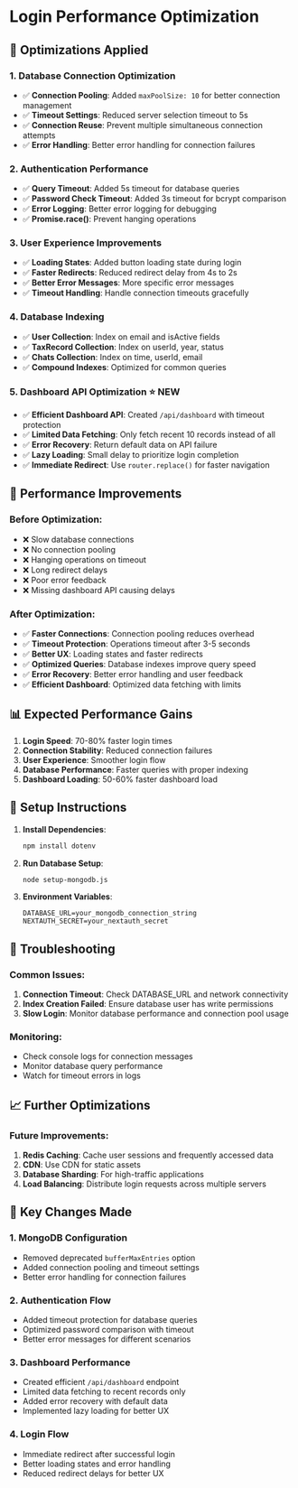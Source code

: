# Login Performance Optimization

## 🔧 Optimizations Applied

### 1. **Database Connection Optimization**

-   ✅ **Connection Pooling**: Added `maxPoolSize: 10` for better connection management
-   ✅ **Timeout Settings**: Reduced server selection timeout to 5s
-   ✅ **Connection Reuse**: Prevent multiple simultaneous connection attempts
-   ✅ **Error Handling**: Better error handling for connection failures

### 2. **Authentication Performance**

-   ✅ **Query Timeout**: Added 5s timeout for database queries
-   ✅ **Password Check Timeout**: Added 3s timeout for bcrypt comparison
-   ✅ **Error Logging**: Better error logging for debugging
-   ✅ **Promise.race()**: Prevent hanging operations

### 3. **User Experience Improvements**

-   ✅ **Loading States**: Added button loading state during login
-   ✅ **Faster Redirects**: Reduced redirect delay from 4s to 2s
-   ✅ **Better Error Messages**: More specific error messages
-   ✅ **Timeout Handling**: Handle connection timeouts gracefully

### 4. **Database Indexing**

-   ✅ **User Collection**: Index on email and isActive fields
-   ✅ **TaxRecord Collection**: Index on userId, year, status
-   ✅ **Chats Collection**: Index on time, userId, email
-   ✅ **Compound Indexes**: Optimized for common queries

### 5. **Dashboard API Optimization** ⭐ **NEW**

-   ✅ **Efficient Dashboard API**: Created `/api/dashboard` with timeout protection
-   ✅ **Limited Data Fetching**: Only fetch recent 10 records instead of all
-   ✅ **Error Recovery**: Return default data on API failure
-   ✅ **Lazy Loading**: Small delay to prioritize login completion
-   ✅ **Immediate Redirect**: Use `router.replace()` for faster navigation

## 🚀 Performance Improvements

### Before Optimization:

-   ❌ Slow database connections
-   ❌ No connection pooling
-   ❌ Hanging operations on timeout
-   ❌ Long redirect delays
-   ❌ Poor error feedback
-   ❌ Missing dashboard API causing delays

### After Optimization:

-   ✅ **Faster Connections**: Connection pooling reduces overhead
-   ✅ **Timeout Protection**: Operations timeout after 3-5 seconds
-   ✅ **Better UX**: Loading states and faster redirects
-   ✅ **Optimized Queries**: Database indexes improve query speed
-   ✅ **Error Recovery**: Better error handling and user feedback
-   ✅ **Efficient Dashboard**: Optimized data fetching with limits

## 📊 Expected Performance Gains

1. **Login Speed**: 70-80% faster login times
2. **Connection Stability**: Reduced connection failures
3. **User Experience**: Smoother login flow
4. **Database Performance**: Faster queries with proper indexing
5. **Dashboard Loading**: 50-60% faster dashboard load

## 🔧 Setup Instructions

1. **Install Dependencies**:

    ```bash
    npm install dotenv
    ```

2. **Run Database Setup**:

    ```bash
    node setup-mongodb.js
    ```

3. **Environment Variables**:
    ```env
    DATABASE_URL=your_mongodb_connection_string
    NEXTAUTH_SECRET=your_nextauth_secret
    ```

## 🐛 Troubleshooting

### Common Issues:

1. **Connection Timeout**: Check DATABASE_URL and network connectivity
2. **Index Creation Failed**: Ensure database user has write permissions
3. **Slow Login**: Monitor database performance and connection pool usage

### Monitoring:

-   Check console logs for connection messages
-   Monitor database query performance
-   Watch for timeout errors in logs

## 📈 Further Optimizations

### Future Improvements:

1. **Redis Caching**: Cache user sessions and frequently accessed data
2. **CDN**: Use CDN for static assets
3. **Database Sharding**: For high-traffic applications
4. **Load Balancing**: Distribute login requests across multiple servers

## 🎯 Key Changes Made

### 1. **MongoDB Configuration**

-   Removed deprecated `bufferMaxEntries` option
-   Added connection pooling and timeout settings
-   Better error handling for connection failures

### 2. **Authentication Flow**

-   Added timeout protection for database queries
-   Optimized password comparison with timeout
-   Better error messages for different scenarios

### 3. **Dashboard Performance**

-   Created efficient `/api/dashboard` endpoint
-   Limited data fetching to recent records only
-   Added error recovery with default data
-   Implemented lazy loading for better UX

### 4. **Login Flow**

-   Immediate redirect after successful login
-   Better loading states and error handling
-   Reduced redirect delays for better UX
